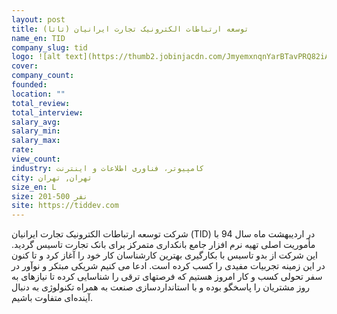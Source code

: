 ```yaml
---
layout: post
title: توسعه ارتباطات الکترونیک تجارت ایرانیان (تاتا)
name_en: TID
company_slug: tid
logo: ![alt text](https://thumb2.jobinjacdn.com/JmyemxnqnYarBTavPRQ82iAu3j0=/fit-in/128x128/filters:strip_exif():fill(transparent):quality(100)/https://mstorage2.jobinjacdn.com/other/files/uploads/images/13887ee8-257a-443b-94a4-73ee57be94d1/main.png)
cover: 
company_count:
founded:
location: ""
total_review: 
total_interview: 
salary_avg: 
salary_min: 
salary_max: 
rate: 
view_count: 
industry: کامپیوتر، فناوری اطلاعات و اینترنت
city: تهران, تهران
size_en: L
size: 201-500 نفر
site: https://tiddev.com
---
```


شرکت توسعه ارتباطات الکترونیک تجارت ایرانیان (TID) در اردیبهشت ماه سال 94 با مأموریت اصلی تهیه نرم افزار جامع بانکداری متمرکز برای بانک تجارت تاسیس گردید. این شرکت از بدو تاسیس با بکارگیری بهترین کارشناسان کار خود را آغاز کرد و تا کنون در این زمینه تجربیات مفیدی را کسب کرده است. ادعا می کنیم شریکی مبتکر و نوآور در سفر تحولی کسب و کار امروز هستیم که فرصتهای ترقی را شناسایی کرده تا نیازهای به روز مشتریان را پاسخگو بوده و با استانداردسازی صنعت به همراه تکنولوژی به دنبال آینده‌ای متفاوت باشیم.

